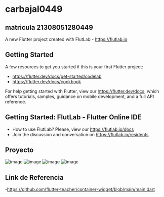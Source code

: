 # carbajal0449
## matricula 21308051280449
A new Flutter project created with FlutLab - https://flutlab.io

## Getting Started

A few resources to get you started if this is your first Flutter project:

- https://flutter.dev/docs/get-started/codelab
- https://flutter.dev/docs/cookbook

For help getting started with Flutter, view our
https://flutter.dev/docs, which offers tutorials,
samples, guidance on mobile development, and a full API reference.

## Getting Started: FlutLab - Flutter Online IDE

- How to use FlutLab? Please, view our https://flutlab.io/docs
- Join the discussion and conversation on https://flutlab.io/residents

## Proyecto
![image](https://github.com/AlBETO128/P15-version2/assets/143547229/b5fd9d5a-f223-43f4-a59d-d80fc8e53430)
![image](https://github.com/AlBETO128/P15-version2/assets/143547229/930c33b6-e6c8-44b0-b601-06683460a2f9)
![image](https://github.com/AlBETO128/P15-version2/assets/143547229/81ec03a8-5610-4465-94d8-3c5602722b0f)
![image](https://github.com/AlBETO128/P15-version2/assets/143547229/9207cdfb-5736-459d-ac28-6337e7f75f67)


## Link de Referencia
-https://github.com/flutter-teacher/container-widget/blob/main/main.dart

